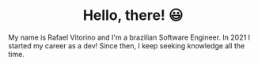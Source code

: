  <h1 align="center"> Hello, there! &#128515 </h1>

My name is Rafael Vitorino and I'm a brazilian Software Engineer.
In 2021 I started my career as a dev!
Since then, I keep seeking knowledge all the time.
